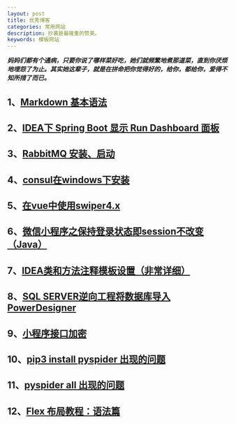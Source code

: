 ```yaml
---
layout: post
title: 优秀博客
categories: 常用网站
description: 抄袭是最隆重的赞美。
keywords: 模板网站
---
```


***妈妈们都有个通病，只要你说了哪样菜好吃，她们就频繁地煮那道菜，直到你厌烦地埋怨了为止。其实她这辈子，就是在拼命把你觉得好的，给你，都给你，爱得不知所措了而已。***

## 1、[Markdown 基本语法](https://www.jianshu.com/p/191d1e21f7ed)
## 2、[IDEA下 Spring Boot 显示 Run Dashboard 面板](https://www.cnblogs.com/sansamh/p/8978672.html)
## 3、[RabbitMQ 安装、启动](https://blog.csdn.net/nnsword/article/details/79544349)
## 4、[consul在windows下安装](https://blog.csdn.net/forezp/article/details/70188595)
## 5、[在vue中使用swiper4.x](https://www.cnblogs.com/cb1490838281/p/9648102.html)
## 6、[微信小程序之保持登录状态即session不改变（Java）](https://www.cnblogs.com/gdutzyh/p/7251432.html)
## 7、[IDEA类和方法注释模板设置（非常详细）](https://blog.csdn.net/xiaoliulang0324/article/details/79030752)
## 8、[SQL SERVER逆向工程将数据库导入PowerDesigner](https://jingyan.baidu.com/article/20095761c98042cb0721b4fc.html)
## 9、[小程序接口加密](https://www.jianshu.com/p/4b136750bdea)
## 10、[pip3 install pyspider 出现的问题](https://www.cnblogs.com/kerbside/p/9630388.html)
## 11、[pyspider all 出现的问题](https://blog.csdn.net/SiHann/article/details/88239892)
## 12、[Flex 布局教程：语法篇](http://www.ruanyifeng.com/blog/2015/07/flex-grammar.html)